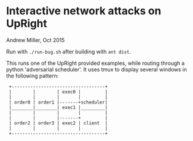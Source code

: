 Interactive network attacks on UpRight
=====================================

Andrew Miller, Oct 2015

Run with `./run-bug.sh` after building with `ant dist`.

This runs one of the UpRight provided examples, while routing through a python 'adversarial scheduler'. It uses tmux to display several windows in the following pattern:

```
 +-----------------------------------+
 |        |        | exec0 |         |
 |        |        |       |         |
 | order0 | order1 |-------+scheduler|
 |________|________| exec1 |_________|  
 |        |        |       |         |
 |        |        |-------+         |
 | order2 | order3 | exec2 | client  |
 |        |        |       |         |
 +-----------------------------------+ 
```
